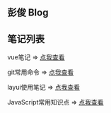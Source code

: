 ## 彭俊 Blog
## 笔记列表

vue笔记 => [点我查看](./vue笔记.md)

git常用命令 => [点我查看](./git常用命令.md)

layui使用笔记 => [点我查看](./layui使用笔记.md)

JavaScript常用知识点 => [点我查看](./JavaScript常用知识点.md)

<!-- You can use the [editor on GitHub](https://github.com/pengjun0720/pegnjun0720.github.io/edit/gh-pages/index.md) to maintain and preview the content for your website in Markdown files.

Whenever you commit to this repository, GitHub Pages will run [Jekyll](https://jekyllrb.com/) to rebuild the pages in your site, from the content in your Markdown files.

### Markdown

Markdown is a lightweight and easy-to-use syntax for styling your writing. It includes conventions for

```markdown
Syntax highlighted code block

# Header 1
## Header 2
### Header 3

- Bulleted
- List

1. Numbered
2. List

**Bold** and _Italic_ and `Code` text

[Link](url) and ![Image](src)
```

For more details see [Basic writing and formatting syntax](https://docs.github.com/en/github/writing-on-github/getting-started-with-writing-and-formatting-on-github/basic-writing-and-formatting-syntax).

### Jekyll Themes

Your Pages site will use the layout and styles from the Jekyll theme you have selected in your [repository settings](https://github.com/pengjun0720/pegnjun0720.github.io/settings/pages). The name of this theme is saved in the Jekyll `_config.yml` configuration file.

### Support or Contact

Having trouble with Pages? Check out our [documentation](https://docs.github.com/categories/github-pages-basics/) or [contact support](https://support.github.com/contact) and we’ll help you sort it out. -->
